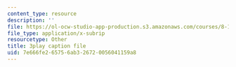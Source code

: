 ```yaml
---
content_type: resource
description: ''
file: https://ol-ocw-studio-app-production.s3.amazonaws.com/courses/8-13-14-experimental-physics-i-ii-junior-lab-fall-2016-spring-2017/7e666fe265756ab326720056041159a8_WUTak0K4F-Q.srt
file_type: application/x-subrip
resourcetype: Other
title: 3play caption file
uid: 7e666fe2-6575-6ab3-2672-0056041159a8
---
```


